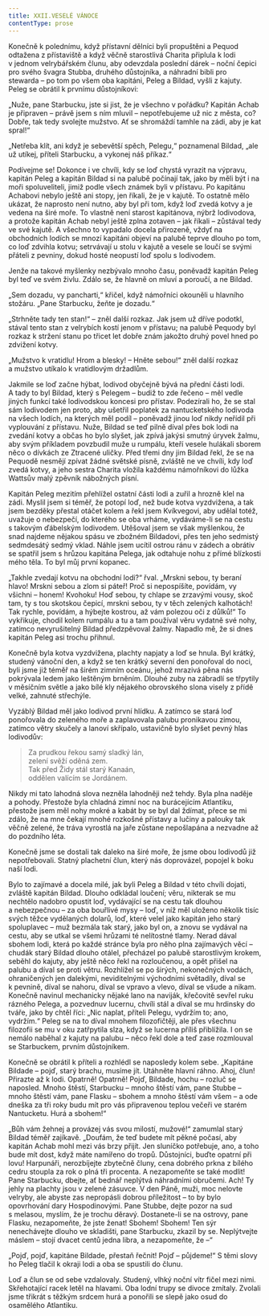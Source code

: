 ```yaml
---
title: XXII.VESELÉ VÁNOCE
contentType: prose
---
```


  

Konečně k polednímu, když přístavní dělníci byli propuštěni a Pequod odtažena z přístaviště a když věčně starostlivá Charita připlula k lodi v jednom velrybářském člunu, aby odevzdala poslední dárek – noční čepici pro svého švagra Stubba, druhého důstojníka, a náhradní bibli pro stewarda – po tom po všem oba kapitáni, Peleg a Bildad, vyšli z kajuty. Peleg se obrátil k prvnímu důstojníkovi:

„Nuže, pane Starbucku, jste si jist, že je všechno v pořádku? Kapitán Achab je připraven – právě jsem s ním mluvil – nepotřebujeme už nic z města, co? Dobře, tak tedy svolejte mužstvo. Ať se shromáždí tamhle na zádi, aby je kat spral!“

„Netřeba klít, ani když je sebevětší spěch, Pelegu,“ poznamenal Bildad, „ale už utíkej, příteli Starbucku, a vykonej náš příkaz.“

Podívejme se! Dokonce i ve chvíli, kdy se loď chystá vyrazit na výpravu, kapitán Peleg a kapitán Bildad si na palubě počínají tak, jako by měli být i na moři spoluveliteli, jimiž podle všech známek byli v přístavu. Po kapitánu Achabovi nebylo ještě ani stopy, jen říkali, že je v kajutě. To ostatně mělo ukázat, že naprosto není nutno, aby byl při tom, když loď zvedá kotvy a je vedena na širé moře. To vlastně není starost kapitánova, nýbrž lodivodova, a protože kapitán Achab nebyl ještě zplna zotaven – jak říkali – zůstával tedy ve své kajutě. A všechno to vypadalo docela přirozeně, vždyť na obchodních lodích se mnozí kapitáni objeví na palubě teprve dlouho po tom, co loď zdvihla kotvu; setrvávají u stolu v kajutě a vesele se loučí se svými přáteli z pevniny, dokud hosté neopustí loď spolu s lodivodem.

Jenže na takové myšlenky nezbývalo mnoho času, poněvadž kapitán Peleg byl teď ve svém živlu. Zdálo se, že hlavně on mluví a poroučí, a ne Bildad.

„Sem dozadu, vy pancharti,“ křičel, když námořníci okouněli u hlavního stožáru. „Pane Starbucku, žeňte je dozadu.“

„Strhněte tady ten stan!“ – zněl další rozkaz. Jak jsem už dříve podotkl, stával tento stan z velrybích kostí jenom v přístavu; na palubě Pequody byl rozkaz k stržení stanu po třicet let dobře znám jakožto druhý povel hned po zdvižení kotvy.

„Mužstvo k vratidlu! Hrom a blesky! – Hněte sebou!“ zněl další rozkaz a mužstvo utíkalo k vratidlovým držadlům.

Jakmile se loď začne hýbat, lodivod obyčejně bývá na přední části lodi. A tady to byl Bildad, který s Pelegem – budiž to zde řečeno – měl vedle jiných funkcí také lodivodskou koncesi pro přístav. Podezírali ho, že se stal sám lodivodem jen proto, aby ušetřil poplatek za nantucketského lodivoda na všech lodích, na kterých měl podíl – poněvadž jinou loď nikdy neřídil při vyplouvání z přístavu. Nuže, Bildad se teď pilně díval přes bok lodi na zvedání kotvy a občas ho bylo slyšet, jak zpívá jakýsi smutný úryvek žalmu, aby svým příkladem povzbudil muže u rumpálu, kteří vesele hulákali sborem něco o dívkách ze Ztracené uličky. Před třemi dny jim Bildad řekl, že se na Pequodě nesmějí zpívat žádné světské písně, zvláště ne ve chvíli, kdy loď zvedá kotvy, a jeho sestra Charita vložila každému námořníkovi do lůžka Wattsův malý zpěvník nábožných písní.

Kapitán Peleg mezitím přehlížel ostatní části lodi a zuřil a hrozně klel na zádi. Myslil jsem si téměř, že potopí loď, než bude kotva vyzdvižena, a tak jsem bezděky přestal otáčet kolem a řekl jsem Kvíkvegovi, aby udělal totéž, uvažuje o nebezpečí, do kterého se oba vrháme, vydáváme-li se na cestu s takovým ďábelským lodivodem. Utěšoval jsem se však myšlenkou, že snad najdeme nějakou spásu ve zbožném Bildadovi, přes ten jeho sedmistý sedmdesátý sedmý vklad. Náhle jsem ucítil ostrou ránu v zádech a obrátiv se spatřil jsem s hrůzou kapitána Pelega, jak odtahuje nohu z přímé blízkosti mého těla. To byl můj první kopanec.

„Takhle zvedají kotvu na obchodní lodi?“ řval. „Mrskni sebou, ty beraní hlavo! Mrskni sebou a zlom si páteř! Proč si nepospíšíte, povídám, vy všichni – honem! Kvohoku! Hoď sebou, ty chlape se zrzavými vousy, skoč tam, ty s tou skotskou čepicí, mrskni sebou, ty v těch zelených kalhotách! Tak rychle, povídám, a hýbejte kostrou, až vám polezou oči z důlků!“ To vykřikuje, chodil kolem rumpálu a tu a tam používal věru vydatně své nohy, zatímco nevyrušitelný Bildad předzpěvoval žalmy. Napadlo mě, že si dnes kapitán Peleg asi trochu přihnul.

Konečně byla kotva vyzdvižena, plachty napjaty a loď se hnula. Byl krátký, studený vánoční den, a když se ten krátký severní den ponořoval do noci, byli jsme již téměř na širém zimním oceánu, jehož mrazivá pěna nás pokrývala ledem jako leštěným brněním. Dlouhé zuby na zábradlí se třpytily v měsíčním světle a jako bílé kly nějakého obrovského slona visely z přídě velké, zahnuté střechýle.

Vyzáblý Bildad měl jako lodivod první hlídku. A zatímco se stará loď ponořovala do zeleného moře a zaplavovala palubu pronikavou zimou, zatímco větry skučely a lanoví skřípalo, ustavičně bylo slyšet pevný hlas lodivodův:

> Za prudkou řekou samý sladký lán,  
> zelení svěží oděná zem.  
> Tak před Židy stál starý Kanaán,  
> oddělen valícím se Jordánem.

Nikdy mi tato lahodná slova nezněla lahodněji než tehdy. Byla plna naděje a pohody. Přestože byla chladná zimní noc na burácejícím Atlantiku, přestože jsem měl nohy mokré a kabát by se byl dal ždímat, přece se mi zdálo, že na mne čekají mnohé rozkošné přístavy a lučiny a palouky tak věčně zelené, že tráva vyrostlá na jaře zůstane nepošlapána a nezvadne až do pozdního léta.

Konečně jsme se dostali tak daleko na širé moře, že jsme obou lodivodů již nepotřebovali. Statný plachetní člun, který nás doprovázel, popojel k boku naší lodi.

Bylo to zajímavé a docela milé, jak byli Peleg a Bildad v této chvíli dojati, zvláště kapitán Bildad. Dlouho odkládal loučení; věru, nikterak se mu nechtělo nadobro opustit loď, vydávající se na cestu tak dlouhou a nebezpečnou – za oba bouřlivé mysy – loď, v níž měl uloženo několik tisíc svých těžce vydělaných dolarů, loď, které velel jako kapitán jeho starý spoluplavec – muž bezmála tak starý, jako byl on, a znovu se vydával na cestu, aby se utkal se všemi hrůzami té nelítostné tlamy. Nerad dával sbohem lodi, která po každé stránce byla pro něho plna zajímavých věcí – chudák starý Bildad dlouho otálel, přecházel po palubě starostlivým krokem, seběhl do kajuty, aby ještě něco řekl na rozloučenou, a opět přišel na palubu a díval se proti větru. Rozhlížel se po širých, nekonečných vodách, ohraničených jen dalekými, neviditelnými východními světadíly, díval se k pevnině, díval se nahoru, díval se vpravo a vlevo, díval se všude a nikam. Konečně navinul mechanicky nějaké lano na naviják, křečovitě sevřel ruku rázného Pelega, a pozvednuv lucernu, chvíli stál a díval se mu hrdinsky do tváře, jako by chtěl říci: „Nic naplat, příteli Pelegu, vydržím to; ano, vydržím.“ Peleg se na to díval mnohem filozofičtěji, ale přes všechnu filozofii se mu v oku zatřpytila slza, když se lucerna příliš přiblížila. I on se nemálo naběhal z kajuty na palubu – něco řekl dole a teď zase rozmlouval se Starbuckem, prvním důstojníkem.

Konečně se obrátil k příteli a rozhlédl se naposledy kolem sebe. „Kapitáne Bildade – pojď, starý brachu, musíme jít. Utáhněte hlavní ráhno. Ahoj, člun! Přirazte až k lodi. Opatrně! Opatrně! Pojď, Bildade, hochu – rozluč se naposled. Mnoho štěstí, Starbucku – mnoho štěstí vám, pane Stubbe – mnoho štěstí vám, pane Flasku – sbohem a mnoho štěstí vám všem – a ode dneška za tři roky budu mít pro vás připravenou teplou večeři ve starém Nantucketu. Hurá a sbohem!“

„Bůh vám žehnej a provázej vás svou milostí, mužové!“ zamumlal starý Bildad téměř zajíkavě. „Doufám, že teď budete mít pěkné počasí, aby kapitán Achab mohl mezi vás brzy přijít. Jen sluníčko potřebuje, ano, a toho bude mít dost, když máte namířeno do tropů. Důstojníci, buďte opatrní při lovu! Harpunáři, nerozbíjejte zbytečně čluny, cena dobrého prkna z bílého cedru stoupla za rok o plná tři procenta. A nezapomeňte se také modlit! Pane Starbucku, dbejte, ať bednář neplýtvá náhradními obručemi. Ach! Ty jehly na plachty jsou v zelené zásuvce. V den Páně, muži, moc nelovte velryby, ale abyste zas nepropásli dobrou příležitost – to by bylo opovrhování dary Hospodinovými. Pane Stubbe, dejte pozor na sud s melasou, myslím, že je trochu děravý. Dostanete-li se na ostrovy, pane Flasku, nezapomeňte, že jste ženat! Sbohem! Sbohem! Ten sýr nenechávejte dlouho ve skladišti, pane Starbucku, zkazil by se. Neplýtvejte máslem – stojí dvacet centů jedna libra, a nezapomeňte, že –“

„Pojď, pojď, kapitáne Bildade, přestaň řečnit! Pojď – půjdeme!“ S těmi slovy ho Peleg tlačil k okraji lodi a oba se spustili do člunu.

Loď a člun se od sebe vzdalovaly. Studený, vlhký noční vítr fičel mezi nimi. Skřehotající racek letěl na hlavami. Oba lodní trupy se divoce zmítaly. Zvolali jsme třikrát s těžkým srdcem hurá a ponořili se slepě jako osud do osamělého Atlantiku.
